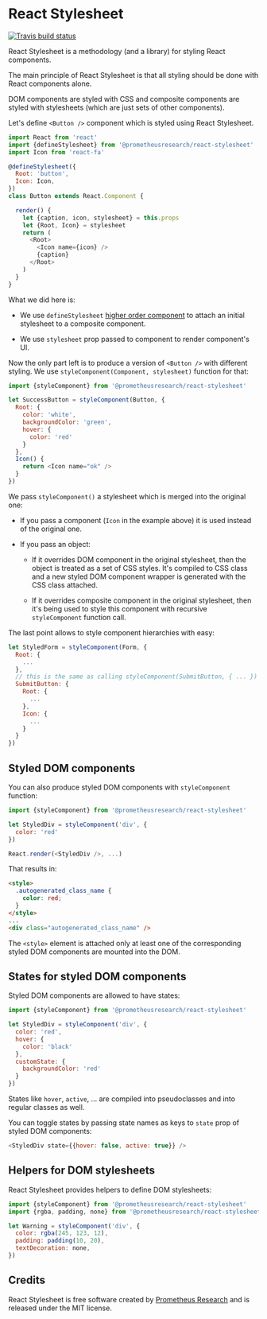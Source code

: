 React Stylesheet
================

[![Travis build status](https://img.shields.io/travis/prometheusresearch/react-stylesheet/master.svg)](https://travis-ci.org/prometheusresearch/react-stylesheet)

React Stylesheet is a methodology (and a library) for styling React components.

The main principle of React Stylesheet is that all styling should be done with
React components alone.

DOM components are styled with CSS and composite components are styled with
stylesheets (which are just sets of other components).

Let's define `<Button />` component which is styled using React Stylesheet.

```javascript
import React from 'react'
import {defineStylesheet} from '@prometheusresearch/react-stylesheet'
import Icon from 'react-fa'

@defineStylesheet({
  Root: 'button',
  Icon: Icon,
})
class Button extends React.Component {

  render() {
    let {caption, icon, stylesheet} = this.props
    let {Root, Icon} = stylesheet
    return (
      <Root>
        <Icon name={icon} />
        {caption}
      </Root>
    )
  }
}
```

What we did here is:

* We use `defineStylesheet` [higher order component][] to attach an initial
  stylesheet to a composite component.

* We use `stylesheet` prop passed to component to render component's UI.

Now the only part left is to produce a version of `<Button />` with different
styling. We use `styleComponent(Component, stylesheet)` function for that:

```javascript
import {styleComponent} from '@prometheusresearch/react-stylesheet'

let SuccessButton = styleComponent(Button, {
  Root: {
    color: 'white',
    backgroundColor: 'green',
    hover: {
      color: 'red'
    }
  },
  Icon() {
    return <Icon name="ok" />
  }
})
```

We pass `styleComponent()` a stylesheet which is merged into the original one:

* If you pass a component (`Icon` in the example above) it is used instead of
  the original one.

* If you pass an object:

  * If it overrides DOM component in the original stylesheet, then the object is
    treated as a set of CSS styles. It's compiled to CSS class and a new styled
    DOM component wrapper is generated with the CSS class attached.

  * If it overrides composite component in the original stylesheet, then it's
    being used to style this component with recursive `styleComponent` function
    call.

The last point allows to style component hierarchies with easy:

```javascript
let StyledForm = styleComponent(Form, {
  Root: {
    ...
  },
  // this is the same as calling styleComponent(SubmitButton, { ... })
  SubmitButton: {
    Root: {
      ...
    },
    Icon: {
      ...
    }
  }
})
```

## Styled DOM components

You can also produce styled DOM components with `styleComponent` function:

```javascript
import {styleComponent} from '@prometheusresearch/react-stylesheet'

let StyledDiv = styleComponent('div', {
  color: 'red'
})

React.render(<StyledDiv />, ...)
```

That results in:

```html
<style>
  .autogenerated_class_name {
    color: red;
  }
</style>
...
<div class="autogenerated_class_name" />
```

The `<style>` element is attached only at least one of the corresponding styled
DOM components are mounted into the DOM.

## States for styled DOM components

Styled DOM components are allowed to have states:

```javascript
import {styleComponent} from '@prometheusresearch/react-stylesheet'

let StyledDiv = styleComponent('div', {
  color: 'red',
  hover: {
    color: 'black'
  },
  customState: {
    backgroundColor: 'red'
  }
})
```

States like `hover`, `active`, ... are compiled into pseudoclasses and into
regular classes as well.

You can toggle states by passing state names as keys to `state` prop of styled
DOM components:

```javascript
<StyledDiv state={{hover: false, active: true}} />
```

## Helpers for DOM stylesheets

React Stylesheet provides helpers to define DOM stylesheets:

```javascript
import {styleComponent} from '@prometheusresearch/react-stylesheet'
import {rgba, padding, none} from '@prometheusresearch/react-stylesheet/css'

let Warning = styleComponent('div', {
  color: rgba(245, 123, 12),
  padding: padding(10, 20),
  textDecoration: none,
})
```

## Credits

React Stylesheet is free software created by [Prometheus Research][] and is
released under the MIT license.

[Prometheus Research]: http://prometheusresearch.com
[higher order component]: https://gist.github.com/sebmarkbage/ef0bf1f338a7182b6775
[react-fa]: https://github.com/andreypopp/react-fa
